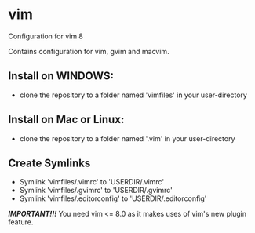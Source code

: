 # vim
Configuration for vim 8

Contains configuration for vim, gvim and macvim.

## Install on WINDOWS:
- clone the repository to a folder named 'vimfiles' in your user-directory

## Install on Mac or Linux:
- clone the repository to a folder named '.vim' in your user-directory

## Create Symlinks
- Symlink 'vimfiles/.vimrc' to 'USERDIR/.vimrc'
- Symlink 'vimfiles/.gvimrc' to 'USERDIR/.gvimrc'
- Symlink 'vimfiles/.editorconfig' to 'USERDIR/.editorconfig'

***IMPORTANT!!!*** You need vim <= 8.0 as it makes uses of vim's new plugin feature.
